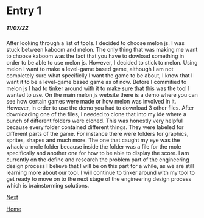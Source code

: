 # Entry 1
##### 11/07/22

After looking through a list of tools. I decided to choose melon js. I was stuck between kaboom and melon. The only thing that was making me want to choose kaboom was the fact that you have to dowload something in order to be able to use melon js. However, I decided to stick to melon. Using melon I want to make a level-game based game, although I am not completely sure what specificlly I want the game to be about, I know that I want it to be a level-game based game as of now.
Before I commitied to melon js I had to tinker around with it to make sure that this was the tool I wanted to use. On the main melon js website there is a demo where you can see how certain games were made or how melon was involved in it. However, in order to use the demo you had to download 3 other files. After downloading one of the files, I needed to clone that into my ide where a bunch of different folders were cloned. This was honestly very helpful because every folder contained different things. They were labeled for different parts of the game. For instance there were folders for graphics, sprites, shapes and much more. The one that caught my eye was the whack-a-mole folder because inside the folder was a file for the mole specifically and another one for how to be able to display the score.
I am currently on the define and research the problem part of the engineering design process I believe that I will be on this part for a while, as we are still learning more about our tool. I will continue to tinker around with my tool to get ready to move on to the next stage of the engineering design process which is brainstorming solutions. 











[Next](entry02.md)

[Home](../README.md)